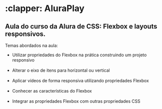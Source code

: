 <h1>:clapper: AluraPlay </h1>

<h2>Aula do curso da Alura de CSS: Flexbox e layouts responsivos. </h2>

<p>Temas abordados na aula: </p>

<ul>
<li>Utilizar propriedades do Flexbox na prática construindo um projeto responsivo </li>

<br>

<li>Alterar o eixo de itens para horizontal ou vertical </li>

<br>

<li>Aplicar vídeos de forma responsiva utilizando propriedades Flexbox </li>

<br>

<li>Conhecer as características do Flexbox </li>

<br>

<li>Integrar as propriedades Flexbox com outras propriedades CSS </li>


</ul>

